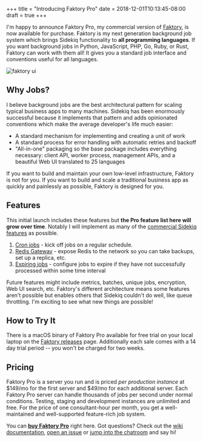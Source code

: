 +++
title = "Introducing Faktory Pro"
date = 2018-12-01T10:13:45-08:00
draft = true
+++

I'm happy to announce Faktory Pro, my commercial version of [Faktory](https://github.com/contribsys/faktory), is now available for purchase.
Faktory is my next generation background job system which brings Sidekiq functionality to **all programming languages**.
If you want background jobs in Python, JavaScript, PHP, Go, Ruby, or Rust, Faktory can work with them all!
It gives you a standard job interface and conventions useful for all languages.

![faktory ui](/images/faktory-ui.png)

## Why Jobs?

I believe background jobs are the best architectural pattern for scaling typical
business apps to many machines.  Sidekiq has been enormously successful
because it implements that pattern and adds opinionated conventions
which make the average developer's life much easier:

* A standard mechanism for implementing and creating a unit of work
* A standard process for error handling with automatic retries and backoff
* "All-in-one" packaging so the base package includes everything necessary: client API, worker process, management APIs, and a beautiful Web UI translated to 25 languages

If you want to build and maintain your own low-level infrastructure, Faktory is not
for you. If you want to build and scale a traditional business app as quickly and
painlessly as possible, Faktory is designed for you.

## Features

This initial launch includes these features but **the Pro feature list here will grow over time**.
Notably I will implement as many of the [commercial Sidekiq features](https://sidekiq.org) as possible.

1. [Cron jobs](https://github.com/contribsys/faktory/wiki/Pro-Cron) - kick off jobs on a regular schedule.
2. [Redis Gateway](https://github.com/contribsys/faktory/wiki/Pro-Redis-Gateway) - expose Redis to the network so you can take backups, set up a replica, etc.
3. [Expiring jobs](https://github.com/contribsys/faktory/wiki/Pro-Expiring-Jobs) - configure jobs to expire if they have not successfully processed within some time interval

Future features might include metrics, batches, unique jobs, encryption, Web UI search, etc.
Faktory's different architecture means some features aren't possible but enables others that Sidekiq couldn't do well, like queue throttling.
I'm exciting to see what new things are possible!

## How to Try It

There is a macOS binary of Faktory Pro available for free trial on your
local laptop on the [Faktory releases](https://github.com/contribsys/faktory/releases) page.
Additionally each sale comes with a 14 day trial period -- you won't be charged for two weeks.

## Pricing

Faktory Pro is a server you run and is priced *per production instance* at $149/mo for the first server and $49/mo for each additional server.
Each Faktory Pro server can handle thousands of jobs per second under
normal conditions.
Testing, staging and development instances are unlimited and free.
For the price of one consultant-hour per month, you get a well-maintained and well-supported feature-rich job system.

You can **[buy Faktory Pro](https://billing.contribsys.com/fpro/new.cgi)** right here.
Got questions?
Check out the [wiki documentation](https://github.com/contribsys/faktory/wiki), [open an issue](https://github.com/contribsys/faktory/issues/new) or [jump into the chatroom](https://gitter.im/contribsys/faktory/) and say hi!
